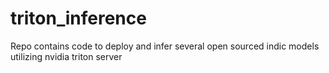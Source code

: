 # triton_inference
Repo contains code to deploy and infer several open sourced indic models utilizing nvidia triton server
